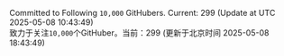 Committed to Following `10,000` GitHubers. Current: <!-- FOLLOWING_COUNT -->299<!-- FOLLOWING_COUNT --> (Update at UTC <!-- LAST_UPDATED -->2025-05-08 10:43:49<!-- LAST_UPDATED -->)<br>
致力于关注`10,000`个GitHuber。当前：<!-- FOLLOWING_COUNT -->299<!-- FOLLOWING_COUNT --> (更新于北京时间 <!-- LAST_UPDATED_CST -->2025-05-08 18:43:49<!-- LAST_UPDATED_CST -->)
